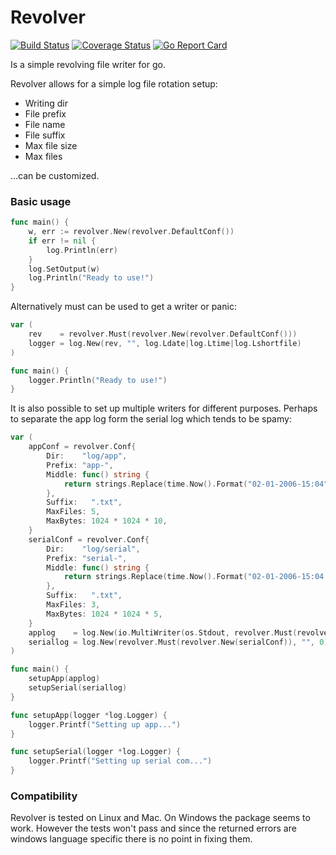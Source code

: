 # Revolver
[![Build Status](https://travis-ci.org/jksch/revolver.svg?branch=master)](https://travis-ci.org/jksch/revolver)
[![Coverage Status](https://coveralls.io/repos/github/jksch/revolver/badge.svg)](https://coveralls.io/github/jksch/revolver)
[![Go Report Card](https://goreportcard.com/badge/github.com/jksch/revolver)](https://goreportcard.com/report/github.com/jksch/revolver)

Is a simple revolving file writer for go.

Revolver allows for a simple log file rotation setup:

* Writing dir
* File prefix
* File name
* File suffix
* Max file size
* Max files 

...can be customized.
### Basic usage
```go
func main() {
	w, err := revolver.New(revolver.DefaultConf())
	if err != nil {
		log.Println(err)
	}
	log.SetOutput(w)
	log.Println("Ready to use!")
}
```
Alternatively must can be used to get a writer or panic:
```go
var (
	rev    = revolver.Must(revolver.New(revolver.DefaultConf()))
	logger = log.New(rev, "", log.Ldate|log.Ltime|log.Lshortfile)
)

func main() {
	logger.Println("Ready to use!")
}
```
It is also possible to set up multiple writers for different purposes. Perhaps to separate the app log form the serial log which tends to be spamy:
```go
var (
	appConf = revolver.Conf{
		Dir:    "log/app",
		Prefix: "app-",
		Middle: func() string {
			return strings.Replace(time.Now().Format("02-01-2006-15:04"), ":", "_", -1)
		},
		Suffix:   ".txt",
		MaxFiles: 5,
		MaxBytes: 1024 * 1024 * 10,
	}
	serialConf = revolver.Conf{
		Dir:    "log/serial",
		Prefix: "serial-",
		Middle: func() string {
			return strings.Replace(time.Now().Format("02-01-2006-15:04:00"), ":", "_", -1)
		},
		Suffix:   ".txt",
		MaxFiles: 3,
		MaxBytes: 1024 * 1024 * 5,
	}
	applog    = log.New(io.MultiWriter(os.Stdout, revolver.Must(revolver.New(appConf))), "", 0)
	seriallog = log.New(revolver.Must(revolver.New(serialConf)), "", 0)
)

func main() {
	setupApp(applog)
	setupSerial(seriallog)
}

func setupApp(logger *log.Logger) {
	logger.Printf("Setting up app...")
}

func setupSerial(logger *log.Logger) {
	logger.Printf("Setting up serial com...")
}
```
### Compatibility
Revolver is tested on Linux and Mac. On Windows the package seems to work. However the tests won't pass and since the returned errors are windows language specific there is no point in fixing them.
